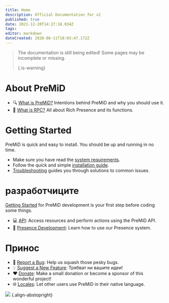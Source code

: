 ```yaml
---
title: Home
description: Official Documentation for v2
published: true
date: 2021-12-20T14:27:18.034Z
tags:
editor: markdown
dateCreated: 2020-06-11T18:03:47.172Z
---
```


> The documentation is still being edited! Some pages may be incomplete or missing. 
> 
> {.is-warning}

# About PreMiD
- :mag: [What is PreMiD?](/about) Intentions behind PreMiD and why you should use it.
- :link: [What is RPC?](https://discordapp.com/rich-presence) All about Rich Presence and its functions.

# Getting Started

PreMiD is quick and easy to install. You should be up and running in no time.

- Make sure you have read the [system requirements](/install/requirements).
- Follow the quick and simple [installation guide](/install).
- [Troubleshooting](/troubleshooting) guides you through solutions to common issues.

# разработчиците

[Getting Started](/dev) for PreMiD development is your first step before coding some things.

- :computer: [API](/dev/api): Access resources and perform actions using the PreMiD API.
- :wrench: [Presence Development](/dev/presence): Learn how to use our Presence system.

# Принос
- :bug: [Report a Bug](https://github.com/PreMiD): Help us squash those pesky bugs.
- :bulb: [Suggest a New Feature](https://discord.premid.app/): Трябват ни вашите идеи!
- :heart: [Donate](https://www.patreon.com/Timeraa): Make a small donation or become a sponsor of this wonderful project!
- :globe_with_meridians: [Locales](https://translate.premid.app): Let other users use PreMiD in their native language.

![](https://beta.premid.app/img/logo.2b414dc2.gif) {.align-abstopright}
